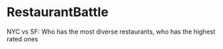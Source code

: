 # RestaurantBattle
NYC vs SF:  Who has the most diverse restaurants, who has the highest rated ones
